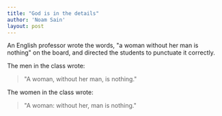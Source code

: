 ```yaml
---
title: "God is in the details"
author: 'Noam Sain'
layout: post
---
```


An English professor wrote the words, "a woman without her man is nothing" on the board, and directed the students to punctuate it correctly.

The men in the class wrote:

> "A woman, without her man, is nothing."

The women in the class wrote:

> "A woman: without her, man is nothing."